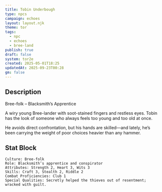 ```yaml
---
title: Tobin Underbough
type: npcs
campaign: echoes
layout: layout.njk
theme: tor
tags:
  - npc
  - echoes
  - bree-land
publish: true
draft: false
system: tor2e
created: 2025-05-01T18:25
updatedAt: 2025-09-23T00:28
gm: false
---
```


## Description

Bree-folk – Blacksmith’s Apprentice
<p class="dropcap">A wiry young Bree-lander with soot-stained fingers and restless eyes. Tobin has the look of someone who always feels too young and too old at once.<p/> He avoids direct confrontation, but his hands are skilled—and lately, he’s been carrying the weight of poor choices heavier than any hammer.

## Stat Block

```
Culture: Bree-folk
Role: Blacksmith’s apprentice and conspirator
Attributes: Strength 2, Heart 3, Wits 3
Skills: Craft 3, Stealth 2, Riddle 2
Combat Proficiencies: Club 1
Special Qualities: Secretly helped the thieves out of resentment; wracked with guilt.
```
